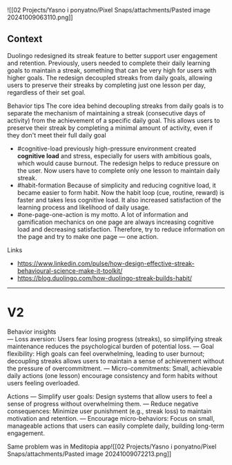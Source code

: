 
![[02 Projects/Yasno i ponyatno/Pixel Snaps/attachments/Pasted image 20241009063110.png]]

## Context
Duolingo redesigned its streak feature to better support user engagement and retention. Previously, users needed to complete their daily learning goals to maintain a streak, something that can be very high for users with higher goals. The redesign decoupled streaks from daily goals, allowing users to preserve their streaks by completing just one lesson per day, regardless of their set goal. 


Behavior tips
The core idea behind decoupling streaks from daily goals is to separate the mechanism of maintaining a streak (consecutive days of activity) from the achievement of a specific daily goal. This allows users to preserve their streak by completing a minimal amount of activity, even if they don't meet their full daily goal
- #cognitive-load previously high-pressure environment created **cognitive load** and stress, especially for users with ambitious goals, which would cause burnout. The redesign helps to reduce pressure on the user. Now users have to complete only one lesson to maintain daily streak.
- #habit-formation Because of simplicity and reducing cognitive load, it became easier to form habit. Now the habit loop (cue, routine, reward) is faster and takes less cognitive load. It also increased satisfaction of the learning process and likelihood of daily usage.
- #one-page-one-action is my motto. A lot of information and gamification mechanics on one page are always increasing cognitive load and decreasing satisfaction. Therefore, try to reduce information on the page and try to make one page — one action.

Links
- https://www.linkedin.com/pulse/how-design-effective-streak-behavioural-science-make-it-toolkit/
- https://blog.duolingo.com/how-duolingo-streak-builds-habit/ 

---

# V2

Behavior insights  
— Loss aversion: Users fear losing progress (streaks), so simplifying streak maintenance reduces the psychological burden of potential loss.
— Goal flexibility: High goals can feel overwhelming, leading to user burnout; decoupling streaks allows users to maintain a sense of achievement without the pressure of overcommitment.
— Micro-commitments: Small, achievable daily actions (one lesson) encourage consistency and form habits without users feeling overloaded.

Actions
— Simplify user goals: Design systems that allow users to feel a sense of progress without overwhelming them.
— Reduce negative consequences: Minimize user punishment (e.g., streak loss) to maintain motivation and retention.
— Encourage micro-behaviors: Focus on small, manageable actions that users can easily complete daily, building long-term engagement.

Same problem was in Meditopia app![[02 Projects/Yasno i ponyatno/Pixel Snaps/attachments/Pasted image 20241009072213.png]] 
